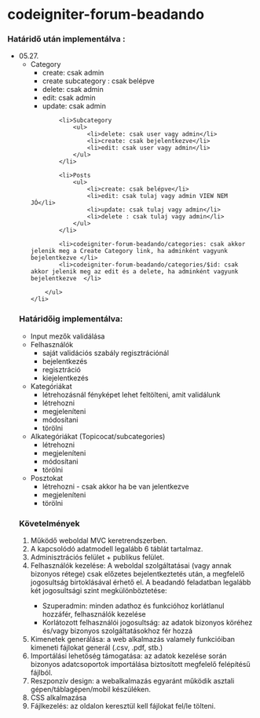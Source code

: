 # codeigniter-forum-beadando
<h3>Határidő után implementálva :</h3>
<ul>
	<li>05.27.
		<ul>
			<li>Category
				<ul>
					<li>create: csak admin</li>
					<li>create subcategory : csak belépve</li>
					<li>delete: csak admin</li>
					<li>edit: csak admin</li>
					<li>update: csak admin</li>
				</ul>
			</li>

			<li>Subcategory
				<ul>
					<li>delete: csak user vagy admin</li>
					<li>create: csak bejelentkezve</li>
					<li>edit: csak user vagy admin</li>
				</ul>
			</li>

			<li>Posts
				<ul>
					<li>create: csak belépve</li>
					<li>edit: csak tulaj vagy admin VIEW NEM JÓ</li>
					<li>update: csak tulaj vagy admin</li>
					<li>delete : csak tulaj vagy admin</li>
				</ul>
			</li>

			<li>codeigniter-forum-beadando/categories: csak akkor jelenik meg a Create Category link, ha adminként vagyunk bejelentkezve </li>
			<li>codeigniter-forum-beadando/categories/$id: csak akkor jelenik meg az edit és a delete, ha adminként vagyunk bejelentkezve  </li>

		</ul>
	</li>
</ul>

<h3>Határidőig implementálva:</h3>
<ul>
	<li>Input mezők validálása</li>
	<li>Felhasználók
		<ul>
			<li>saját validációs szabály regisztrációnál</li>
			<li>bejelentkezés</li>
			<li>regisztráció</li>
			<li>kiejelentkezés</li>
		</ul>
	</li>
	<li>Kategóriákat
		<ul>
			<li>létrehozásnál fényképet lehet feltölteni, amit validálunk</li>
			<li>létrehozni</li>
			<li>megjeleníteni</li>
			<li>módosítani</li>
			<li>törölni</li>
		</ul>
	</li>
	<li>
		Alkategóriákat (Topicocat/subcategories)
		<ul>
			<li>létrehozni</li>
			<li>megjeleníteni</li>
			<li>módosítani</li>
			<li>törölni</li>
		</ul>
	</li>
	<li>
		Posztokat
		<ul>
			<li>létrehozni - csak akkor ha be van jelentkezve</li>
			<li>megjeleníteni</li>
			<li>törölni</li>
		</ul>
	</li>
	
</ul>

<h3>Követelmények</h3>
<ol>
	<li>Működő weboldal MVC keretrendszerben.</li>
	<li>A kapcsolódó adatmodell legalább 6 táblát tartalmaz.
</li>
	<li>Adminisztrációs felület + publikus felület.</li>
	<li>Felhasználók kezelése: A weboldal szolgáltatásai (vagy annak bizonyos rétege) csak előzetes bejelentkeztetés után, a megfelelő jogosultság birtoklásával érhető el. A beadandó feladatban legalább két jogosultsági szint megkülönböztetése:</li>
	<ul>
		<li>Szuperadmin: minden adathoz és funkcióhoz korlátlanul hozzáfér, felhasználók kezelése</li>
		<li>Korlátozott felhasználói jogosultság: az adatok bizonyos köréhez és/vagy bizonyos szolgáltatásokhoz fér hozzá</li>
	</ul>
	<li>Kimenetek generálása: a web alkalmazás valamely funkcióiban kimeneti fájlokat generál (.csv, .pdf, stb.)</li>
	<li>Importálási lehetőség támogatása: az adatok kezelése során bizonyos adatcsoportok importálása biztosított megfelelő felépítésű fájlból.</li>
	<li>Reszponzív design: a webalkalmazás egyaránt működik asztali gépen/táblagépen/mobil készüléken.</li>
	<li>CSS alkalmazása
</li>
	<li>Fájlkezelés: az oldalon keresztül kell fájlokat fel/le tölteni.
</li>
</ol>

